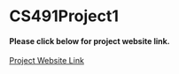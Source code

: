 # CS491Project1
#### Please click below for project website link.
<a href="https://skulka26.people.uic.edu/Project1.html">Project Website Link</a><br/>
